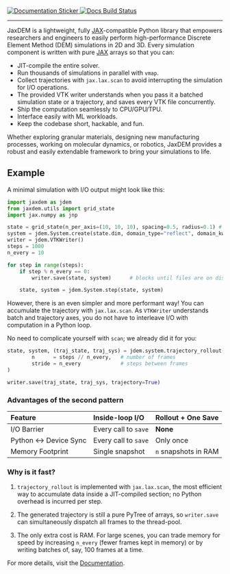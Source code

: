 <div class="github-only">
    <a href="https://cdelv.github.io/JaxDEM">
      <img src="https://img.shields.io/badge/Documentation-blue?style=flat&logo=readthedocs&logoColor=white" alt="Documentation Sticker">
    </a>
    <!-- Convert the Markdown badge to HTML <img> and <a> tags -->
    <a href="https://github.com/cdelv/JaxDEM/actions/workflows/docs.yml">
      <img src="https://img.shields.io/github/actions/workflow/status/cdelv/JaxDEM/docs.yml?branch=main&label=Docs%20Status&logo=github&style=flat-square" alt="Docs Build Status">
    </a>
</div>

----

JaxDEM is a lightweight, fully [JAX](https://docs.jax.dev/en/latest/)-compatible Python library that empowers researchers and engineers to easily perform high-performance Discrete Element Method (DEM) simulations in 2D and 3D. Every simulation component is written with pure [JAX](https://docs.jax.dev/en/latest/) arrays so that you can:

*   JIT-compile the entire solver.
*   Run thousands of simulations in parallel with `vmap`.
*   Collect trajectories with `jax.lax.scan` to avoid interrupting the simulation for I/O operations.
*   The provided VTK writer understands when you pass it a batched simulation state or a trajectory, and saves every VTK file concurrently.
*   Ship the computation seamlessly to CPU/GPU/TPU.
*   Interface easily with ML workloads.
*   Keep the codebase short, hackable, and fun.

Whether exploring granular materials, designing new manufacturing processes, working on molecular dynamics, or robotics, JaxDEM provides a robust and easily extendable framework to bring your simulations to life.

## Example

A minimal simulation with I/O output might look like this:

```python
import jaxdem as jdem
from jaxdem.utils import grid_state
import jax.numpy as jnp

state = grid_state(n_per_axis=(10, 10, 10), spacing=0.5, radius=0.1) # Initialize particles aranged in a grid
system = jdem.System.create(state.dim, domain_type="reflect", domain_kw={"box_size": 20.0 * jnp.ones(state.dim)})
writer = jdem.VTKWriter()
steps = 1000
n_every = 10

for step in range(steps):
    if step % n_every == 0:
        writer.save(state, system)      # blocks until files are on disk

    state, system = jdem.System.step(state, system)
```

However, there is an even simpler and more performant way! You can accumulate the trajectory with `jax.lax.scan`. As `VTKWriter` understands batch and trajectory axes, you do not have to interleave I/O with computation in a Python loop.

No need to complicate yourself with `scan`; we already did it for you:

```python
state, system, (traj_state, traj_sys) = jdem.system.trajectory_rollout(state, system,
        n      = steps // n_every,   # number of frames
        stride = n_every             # steps between frames
)

writer.save(traj_state, traj_sys, trajectory=True)
```

### Advantages of the second pattern

| Feature              | Inside-loop I/O            | Rollout + One Save       |
| :------------------  | :------------------------- | :----------------------- |
| I/O Barrier          | Every call to `save`       | **None**                 |
| Python ↔ Device Sync | Every call to `save`       | Only once                |
| Memory Footprint     | Single snapshot            | `n` snapshots in RAM     |

### Why is it fast?

1.  `trajectory_rollout` is implemented with `jax.lax.scan`, the most efficient way to accumulate data inside a JIT-compiled section; no Python overhead is incurred per step.

2.  The generated trajectory is still a pure PyTree of arrays, so
    `writer.save` can simultaneously dispatch all frames to the thread-pool.

3.  The only extra cost is RAM. For large scenes, you can trade memory for speed by increasing `n_every`
    (fewer frames kept in memory) or by writing batches of, say, 100
    frames at a time.

<div class="github-only">
    For more details, visit the <a href="https://cdelv.github.io/JaxDEM">Documentation</a>.
</div>
